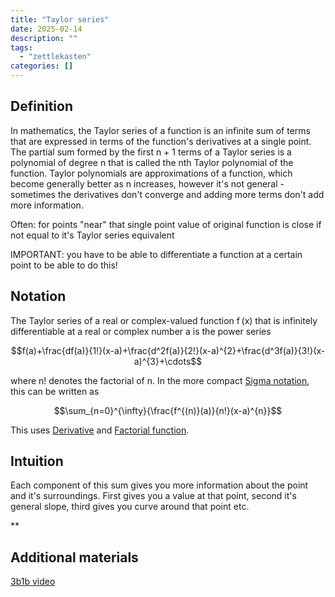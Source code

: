 ```yaml
---
title: "Taylor series"
date: 2025-02-14
description: ""
tags: 
  - "zettlekasten"
categories: []
---
```


## Definition

In mathematics, the Taylor series of a function is an infinite sum of terms that are expressed in terms of the function's derivatives at a single point. The partial sum formed by the first n + 1 terms of a Taylor series is a polynomial of degree n that is called the nth Taylor polynomial of the function. Taylor polynomials are approximations of a function, which become generally better as n increases, however it's not general - sometimes the derivatives don't converge and adding more terms don't add more information.

Often: for points "near" that single point value of original function is close if not equal to it's Taylor series equivalent

IMPORTANT: you have to be able to differentiate a function at a certain point to be able to do this!

## Notation

The Taylor series of a real or complex-valued function f (x) that is infinitely differentiable at a real or complex number a is the power series

$$f(a)+\frac{df(a)}{1!}(x-a)+\frac{d^2f(a)}{2!}(x-a)^{2}+\frac{d^3f(a)}{3!}(x-a)^{3}+\cdots$$

where n! denotes the factorial of n. In the more compact [Sigma notation](Sigma%20notation.md), this can be written as

$$\sum_{n=0}^{\infty}{\frac{f^{(n)}(a)}{n!}(x-a)^{n}}$$

This uses [Derivative](Derivative.md) and [Factorial function](Factorial%20function.md).

## Intuition

Each component of this sum gives you more information about the point and it's surroundings. First gives you a value at that point, second it's general slope, third gives you curve around that point etc.

**

## Additional materials

[3b1b video](https://www.youtube.com/watch?v=3d6DsjIBzJ4)
